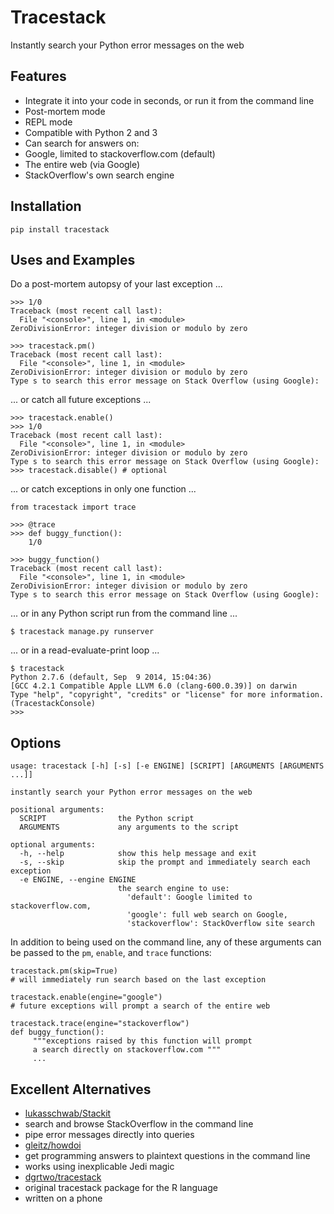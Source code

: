 # Tracestack
Instantly search your Python error messages on the web

## Features

* Integrate it into your code in seconds, or run it from the command line
* Post-mortem mode
* REPL mode
* Compatible with Python 2 and 3
* Can search for answers on:
 * Google, limited to stackoverflow.com (default)
 * The entire web (via Google)
 * StackOverflow's own search engine

## Installation

    pip install tracestack

## Uses and Examples

Do a post-mortem autopsy of your last exception ...

    >>> 1/0
    Traceback (most recent call last):
      File "<console>", line 1, in <module>
    ZeroDivisionError: integer division or modulo by zero

    >>> tracestack.pm()
    Traceback (most recent call last):
      File "<console>", line 1, in <module>
    ZeroDivisionError: integer division or modulo by zero
    Type s to search this error message on Stack Overflow (using Google):

... or catch all future exceptions ...

    >>> tracestack.enable()
    >>> 1/0
    Traceback (most recent call last):
      File "<console>", line 1, in <module>
    ZeroDivisionError: integer division or modulo by zero
    Type s to search this error message on Stack Overflow (using Google):
    >>> tracestack.disable() # optional

... or catch exceptions in only one function ...

    from tracestack import trace

    >>> @trace
    >>> def buggy_function():
        1/0
    
    >>> buggy_function()
    Traceback (most recent call last):
      File "<console>", line 1, in <module>
    ZeroDivisionError: integer division or modulo by zero
    Type s to search this error message on Stack Overflow (using Google):

... or in any Python script run from the command line ...

    $ tracestack manage.py runserver

... or in a read-evaluate-print loop ... 

    $ tracestack
    Python 2.7.6 (default, Sep  9 2014, 15:04:36) 
    [GCC 4.2.1 Compatible Apple LLVM 6.0 (clang-600.0.39)] on darwin
    Type "help", "copyright", "credits" or "license" for more information.
    (TracestackConsole)
    >>> 



## Options

    usage: tracestack [-h] [-s] [-e ENGINE] [SCRIPT] [ARGUMENTS [ARGUMENTS ...]]
    
    instantly search your Python error messages on the web
    
    positional arguments:
      SCRIPT                the Python script
      ARGUMENTS             any arguments to the script
    
    optional arguments:
      -h, --help            show this help message and exit
      -s, --skip            skip the prompt and immediately search each exception
      -e ENGINE, --engine ENGINE
                            the search engine to use:
                              'default': Google limited to stackoverflow.com, 
                              'google': full web search on Google, 
                              'stackoverflow': StackOverflow site search

In addition to being used on the command line, any of these arguments can be passed to the `pm`, `enable`, and `trace` functions:
    
    tracestack.pm(skip=True)
    # will immediately run search based on the last exception

    tracestack.enable(engine="google")
    # future exceptions will prompt a search of the entire web
    
    tracestack.trace(engine="stackoverflow")
    def buggy_function():
         """exceptions raised by this function will prompt 
         a search directly on stackoverflow.com """
         ...

## Excellent Alternatives 

* [lukasschwab/Stackit](https://github.com/lukasschwab/stackit)
 * search and browse StackOverflow in the command line
 * pipe error messages directly into queries
* [gleitz/howdoi](https://github.com/gleitz/howdoi)
 * get programming answers to plaintext questions in the command line
 * works using inexplicable Jedi magic
* [dgrtwo/tracestack](https://github.com/dgrtwo/tracestack)
 * original tracestack package for the R language
 * written on a phone

